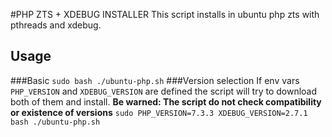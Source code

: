 #PHP ZTS + XDEBUG INSTALLER
This script installs in ubuntu php zts with pthreads and xdebug.
## Usage 
###Basic
`sudo bash ./ubuntu-php.sh`
###Version selection
If env vars `PHP_VERSION` and `XDEBUG_VERSION` are defined the script will try to download both of them and install. **Be warned: The script do not check compatibility or existence of versions**
`sudo PHP_VERSION=7.3.3 XDEBUG_VERSION=2.7.1 bash ./ubuntu-php.sh`
